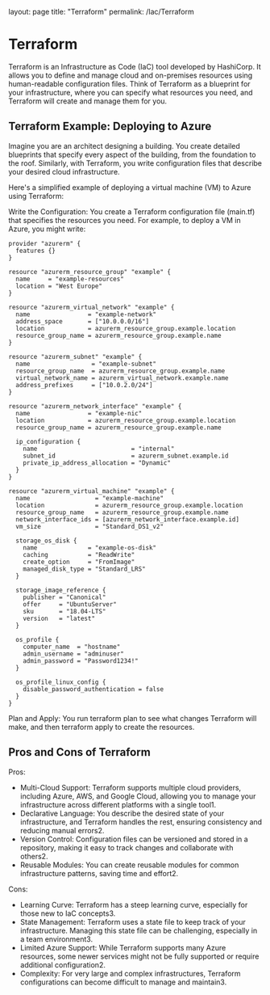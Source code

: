 layout: page
title: "Terraform"
permalink: /Iac/Terraform

# Terraform
Terraform is an Infrastructure as Code (IaC) tool developed by HashiCorp. It allows you to define and manage cloud and on-premises resources using human-readable configuration files. Think of Terraform as a blueprint for your infrastructure, where you can specify what resources you need, and Terraform will create and manage them for you.

## Terraform Example: Deploying to Azure
Imagine you are an architect designing a building. You create detailed blueprints that specify every aspect of the building, from the foundation to the roof. Similarly, with Terraform, you write configuration files that describe your desired cloud infrastructure.

Here's a simplified example of deploying a virtual machine (VM) to Azure using Terraform:

Write the Configuration: You create a Terraform configuration file (main.tf) that specifies the resources you need. For example, to deploy a VM in Azure, you might write:

```
provider "azurerm" {
  features {}
}

resource "azurerm_resource_group" "example" {
  name     = "example-resources"
  location = "West Europe"
}

resource "azurerm_virtual_network" "example" {
  name                = "example-network"
  address_space       = ["10.0.0.0/16"]
  location            = azurerm_resource_group.example.location
  resource_group_name = azurerm_resource_group.example.name
}

resource "azurerm_subnet" "example" {
  name                 = "example-subnet"
  resource_group_name  = azurerm_resource_group.example.name
  virtual_network_name = azurerm_virtual_network.example.name
  address_prefixes     = ["10.0.2.0/24"]
}

resource "azurerm_network_interface" "example" {
  name                = "example-nic"
  location            = azurerm_resource_group.example.location
  resource_group_name = azurerm_resource_group.example.name

  ip_configuration {
    name                          = "internal"
    subnet_id                     = azurerm_subnet.example.id
    private_ip_address_allocation = "Dynamic"
  }
}

resource "azurerm_virtual_machine" "example" {
  name                  = "example-machine"
  location              = azurerm_resource_group.example.location
  resource_group_name   = azurerm_resource_group.example.name
  network_interface_ids = [azurerm_network_interface.example.id]
  vm_size               = "Standard_DS1_v2"

  storage_os_disk {
    name              = "example-os-disk"
    caching           = "ReadWrite"
    create_option     = "FromImage"
    managed_disk_type = "Standard_LRS"
  }

  storage_image_reference {
    publisher = "Canonical"
    offer     = "UbuntuServer"
    sku       = "18.04-LTS"
    version   = "latest"
  }

  os_profile {
    computer_name  = "hostname"
    admin_username = "adminuser"
    admin_password = "Password1234!"
  }

  os_profile_linux_config {
    disable_password_authentication = false
  }
}
```

Plan and Apply: You run terraform plan to see what changes Terraform will make, and then terraform apply to create the resources.

## Pros and Cons of Terraform
Pros:

* Multi-Cloud Support: Terraform supports multiple cloud providers, including Azure, AWS, and Google Cloud, allowing you to manage your infrastructure across different platforms with a single tool1.
* Declarative Language: You describe the desired state of your infrastructure, and Terraform handles the rest, ensuring consistency and reducing manual errors2.
* Version Control: Configuration files can be versioned and stored in a repository, making it easy to track changes and collaborate with others2.
* Reusable Modules: You can create reusable modules for common infrastructure patterns, saving time and effort2.

Cons:

* Learning Curve: Terraform has a steep learning curve, especially for those new to IaC concepts3.
* State Management: Terraform uses a state file to keep track of your infrastructure. Managing this state file can be challenging, especially in a team environment3.
* Limited Azure Support: While Terraform supports many Azure resources, some newer services might not be fully supported or require additional configuration2.
* Complexity: For very large and complex infrastructures, Terraform configurations can become difficult to manage and maintain3.